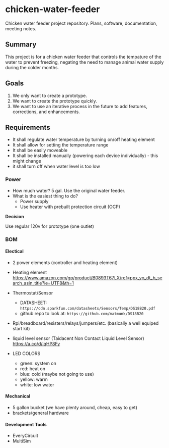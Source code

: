 # chicken-water-feeder
Chicken water feeder project repository. Plans, software, documentation, meeting notes.

## Summary

This project is for a chicken water feeder that controls the tempature of the water to prevent freezing, negating the need to manage animal water supply during the colder months.

## Goals

1. We only want to create a prototype.
2. We want to create the prototype quickly.
3. We want to use an iterative process in the future to add features, corrections, and enhancements.

## Requirements

- It shall regulate water temperature by turning on/off heating element
- It shall allow for setting the temperature range
- It shall be easily moveable
- It shall be installed manually (powering each device individually) - this might change
- it shall turn off when water level is too low

### Power

* How much water? 5 gal. Use the original water feeder.
* What is the easiest thing to do?
  * Power supply
  * Use heater with prebuilt protection circuit (OCP)
 
**Decision**

Use regular 120v for prototype (one outlet) 

### BOM

#### Electical

- 2 power elements (controller and heating element)
- Heating element https://www.amazon.com/gp/product/B0893T67LX/ref=ppx_yo_dt_b_search_asin_title?ie=UTF8&th=1
- Thermostat/Sensor
  - DATASHEET: `https://cdn.sparkfun.com/datasheets/Sensors/Temp/DS18B20.pdf`
  - github repo to look at: `https://github.com/matmunk/DS18B20`
- Rpi/breadboard/resisters/relays/jumpers/etc. (basically a well equiped start kit)
- liquid level sensor (Taidacent Non Contact Liquid Level Sensor) https://a.co/d/iqHP8Fy

- LED COLORS
  - green: system on
  - red: heat on
  - blue: cold (maybe not going to use)
  - yellow: warm
  - white: low water

#### Mechanical

- 5 gallon bucket (we have plenty around, cheap, easy to get)
- brackets/general hardware 

#### Development Tools
- EveryCircuit
- MultiSim
